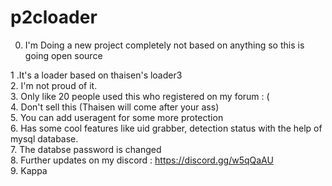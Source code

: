 # p2cloader
0. I'm Doing a new project completely not based on anything so this is going open source<br>

1 .It's a loader based on thaisen's loader3<br>
2. I'm not proud of it.<br>
3. Only like 20 people used this who registered on my forum : ( <br>
4. Don't sell this (Thaisen will come after your ass)<br>
5. You can add useragent for some more protection<br>
6. Has some cool features like uid grabber, detection status with the help of mysql database.<br>
7. The databse password is changed<br>
8. Further updates on my discord : https://discord.gg/w5qQaAU<br>
9. Kappa<br>
